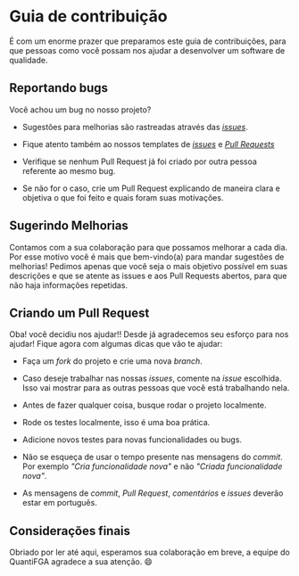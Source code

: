 # Guia de contribuição

É com um enorme prazer que preparamos este guia de contribuições, para que 
pessoas como você possam nos ajudar a desenvolver um software de qualidade.

## Reportando bugs

Você achou um bug no nosso projeto?

* Sugestões para melhorias são rastreadas através das [_issues_](https://github.com/fga-eps-mds/2022-2-Squad9/issues).

* Fique atento também ao nossos templates de [_issues_](https://github.com/fga-eps-mds/2022-2-Squad9/blob/guias_e_templates/.github/ISSUE_TEMPLATE/issue_template.md) e [_Pull Requests_](https://github.com/fga-eps-mds/2022-2-Squad9/blob/guias_e_templates/.github/ISSUE_TEMPLATE/pull_request_template.md)

* Verifique se nenhum Pull Request já foi criado por outra pessoa referente ao mesmo bug.

* Se não for o caso, crie um Pull Request explicando de maneira clara e objetiva o que foi feito e quais foram suas motivações.

## Sugerindo Melhorias

Contamos com a sua colaboração para que possamos melhorar a cada dia. Por esse motivo
você é mais que bem-vindo(a) para mandar sugestões de melhorias!
Pedimos apenas que você seja o mais objetivo possível em suas descrições e que se atente as
issues e aos Pull Requests abertos, para que não haja informações repetidas.

## Criando um Pull Request

Oba! você decidiu nos ajudar!! Desde já agradecemos seu esforço para nos ajudar! Fique agora com algumas
dicas que vão te ajudar:

* Faça um _fork_ do projeto e crie uma nova _branch_.

* Caso deseje trabalhar nas nossas _issues_, comente na _issue_ escolhida. Isso vai mostrar para as outras pessoas 
que você está trabalhando nela.

* Antes de fazer qualquer coisa, busque rodar o projeto localmente.

* Rode os testes localmente, isso é uma boa prática.

* Adicione novos testes para novas funcionalidades ou bugs.

* Não se esqueça de usar o tempo presente nas mensagens do _commit_. Por exemplo _"Cria funcionalidade nova"_
e não _"Criada funcionalidade nova"_.

* As mensagens de _commit_, _Pull Request_, _comentários_ e _issues_ deverão estar em português.

## Considerações finais

Obriado por ler até aqui, esperamos sua colaboração em breve, a equipe do QuantiFGA agradece a sua atenção. 😄

